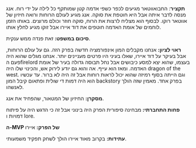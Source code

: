 **תקציר**:
 החבואווטאר מגיעים לכפר כשפי אדמה קטן שמותקף כל לילה על ידי רוח. אנג מנסה לדבר איתה אבל היא חוטפת את סוקה. אנג מגיע לעולם הרוחות ורואה חיזיון של אווטאר רוקו. לבסוף הוא מצליח לרצות את הרוח, סוקה חוזר וכולם מרוצים.
 באותו הזמן לוחמים של אומת האדמה חוטפים את דוד איירו אבל זוקו מגיע לחלץ אותו.

**סיכום במשפט:**
 זאת פנדה ממש ענקית.

**ראוי לציון:**
 אנחנו מקבלים המון אינפורמציה חדשה בפרק הזה. גם על עולם הרוחות, אבל בעיקר על דוד איירו, שאלו בעיני היו פרטים מעניינים יותר. אנחנו מגלים שהוא היה פעם הfirelord בעצמו, שהוא יצא למסע כיבושים אבל נחל תבוסה גדולה בעיר של אומת האדמה. ומאז הוא עייף. אה והוא גם יודע לירוק אש, והכינוי שלו היה dragon of the west. וגם הייתה בסוף רמיזה שהוא יכול לראות רוחות אבל זה היה לא ברור. עד עכשיו הוא היה דמות די שולית ופתאום קיבל המון backstory בפרק אחד. מאמין שזה הולך לאנשהו.

**מסקרן:**
 החיזיון של המטאור, שהפחיד את אנג.

**פחות התחברתי:**
 מבחינה סיפורית הפרק היה בינוני אבל זה כי הדגש היה על פיתוח דמויות ו lore. 

**ה-MVP של הפרק:**
 איירו

**עתידות:** 
 בקרוב מאוד איירו הולך לשחק תפקיד משמעותי.